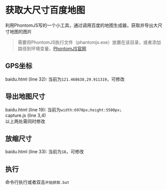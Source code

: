 # 获取大尺寸百度地图

利用PhontomJS写的一个小工具，通过调用百度的地图生成器，获取并导出大尺寸地图的图片

> 需要将PhontomJS执行文件（phantomjs.exe）放置在该目录，或者添加路径到环境变量，[PhontomJS官网](http://phantomjs.org/)

## GPS坐标

baidu.html (line 32): 当前为`121.468638,29.911319`，可修改

## 导出地图尺寸

baidu.html (line 19): 当前为`width:6970px;height:5500px;`  
capture.js (line 3,4)  
以上两处需同时修改

## 放缩尺寸

baidu.html (line 33): 当前为`18`，可修改

## 执行

命令行执行或者双击`开始获取.bat`